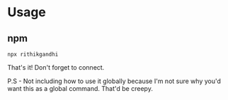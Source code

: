 # Usage

## npm

```
npx rithikgandhi
```

That's it! Don't forget to connect.

P.S - Not including how to use it globally because I'm not sure why you'd want this as a global command. That'd be creepy.
